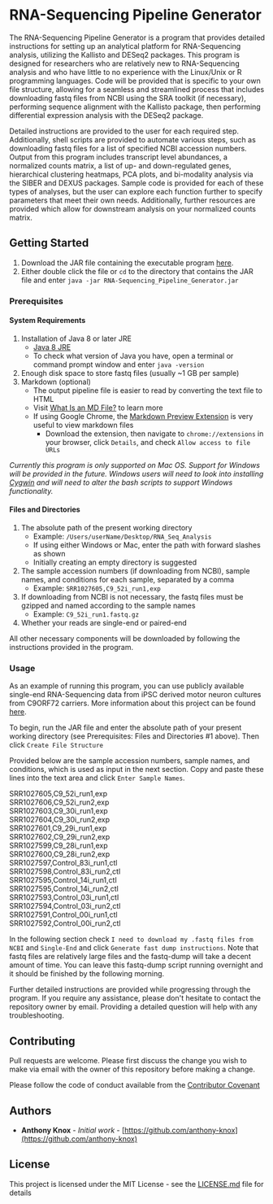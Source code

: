 # RNA-Sequencing Pipeline Generator

The RNA-Sequencing Pipeline Generator is a program that provides detailed instructions for setting up an analytical platform for RNA-Sequencing analysis, utilizing the Kallisto and DESeq2 packages. This program is designed for researchers who are relatively new to RNA-Sequencing analysis and who have little to no experience with the Linux/Unix or R programming languages. Code will be provided that is specific to your own file structure, allowing for a seamless and streamlined process that includes downloading fastq files from NCBI using the SRA toolkit (if necessary), performing sequence alignment with the Kallisto package, then performing differential expression analysis with the DESeq2 package. 

Detailed instructions are provided to the user for each required step. Additionally, shell scripts are provided to automate various steps, such as downloading fastq files for a list of specified NCBI accession numbers. Output from this program includes transcript level abundances, a normalized counts matrix, a list of up- and down-regulated genes, hierarchical clustering heatmaps, PCA plots, and bi-modality analysis via the SIBER and DEXUS packages. Sample code is provided for each of these types of analyses, but the user can explore each function further to specify parameters that meet their own needs. Additionally, further resources are provided which allow for downstream analysis on your normalized counts matrix.

## Getting Started

1. Download the JAR file containing the executable program [here](https://github.com/anthony-knox/rna-sequencing-pipeline-generator/blob/master/RNA-Sequencing_Pipeline_Generator.jar).
2. Either double click the file or `cd` to the directory that contains the JAR file and enter `java -jar RNA-Sequencing_Pipeline_Generator.jar`

### Prerequisites

#### System Requirements

1. Installation of Java 8 or later JRE
	* [Java 8 JRE](https://www.oracle.com/technetwork/java/javase/downloads/jre8-downloads-2133155.html)
	* To check what version of Java you have, open a terminal or command prompt window and enter ```java -version```
2. Enough disk space to store fastq files (usually ~1 GB per sample)
3. Markdown (optional)
	* The output pipeline file is easier to read by converting the text file to HTML
	* Visit [What Is an MD File?](https://www.lifewire.com/md-file-4143558) to learn more
	* If using Google Chrome, the [Markdown Preview Extension](https://chrome.google.com/webstore/detail/markdown-preview/jmchmkecamhbiokiopfpnfgbidieafmd?hl=en) is very useful to view markdown files
		* Download the extension, then navigate to `chrome://extensions` in your browser, click `Details`, and check `Allow access to file URLs`

_Currently this program is only supported on Mac OS. Support for Windows will be provided in the future. Windows users will need to look into installing [Cygwin](https://www.howtogeek.com/howto/41382/how-to-use-linux-commands-in-windows-with-cygwin/) and will need to alter the bash scripts to support Windows functionality._

#### Files and Directories

1. The absolute path of the present working directory
	* Example: `/Users/userName/Desktop/RNA_Seq_Analysis`
	* If using either Windows or Mac, enter the path with forward slashes as shown
	* Initially creating an empty directory is suggested
2. The sample accession numbers (if downloading from NCBI), sample names, and conditions for each sample, separated by a comma
	* Example: `SRR1027605,C9_52i_run1,exp`
3. If downloading from NCBI is not necessary, the fastq files must be gzipped and named according to the sample names
	* Example: `C9_52i_run1.fastq.gz`
4. Whether your reads are single-end or paired-end

All other necessary components will be downloaded by following the instructions provided in the program.

### Usage

As an example of running this program, you can use publicly available single-end RNA-Sequencing data from iPSC derived motor neuron cultures from C9ORF72 carriers. More information about this project can be found [here](https://www.ncbi.nlm.nih.gov/bioproject/PRJNA227155). 

To begin, run the JAR file and enter the absolute path of your present working directory (see Prerequisites: Files and Directories #1 above). Then click `Create File Structure`

Provided below are the sample accession numbers, sample names, and conditions, which is used as input in the next section. Copy and paste these lines into the text area and click `Enter Sample Names`.

SRR1027605,C9\_52i\_run1,exp  
SRR1027606,C9\_52i\_run2,exp  
SRR1027603,C9\_30i\_run1,exp  
SRR1027604,C9\_30i\_run2,exp  
SRR1027601,C9\_29i\_run1,exp  
SRR1027602,C9\_29i\_run2,exp  
SRR1027599,C9\_28i\_run1,exp  
SRR1027600,C9\_28i\_run2,exp  
SRR1027597,Control\_83i\_run1,ctl  
SRR1027598,Control\_83i\_run2,ctl  
SRR1027595,Control\_14i\_run1,ctl  
SRR1027595,Control\_14i\_run2,ctl  
SRR1027593,Control\_03i\_run1,ctl  
SRR1027594,Control\_03i\_run2,ctl  
SRR1027591,Control\_00i\_run1,ctl  
SRR1027592,Control\_00i\_run2,ctl  

In the following section check `I need to download my .fastq files from NCBI` and `Single-End` and click `Generate fast dump instructions`. Note that fastq files are relatively large files and the fastq-dump will take a decent amount of time. You can leave this fastq-dump script running overnight and it should be finished by the following morning.

Further detailed instructions are provided while progressing through the program. If you require any assistance, please don't hesitate to contact the repository owner by email. Providing a detailed question will help with any troubleshooting.

## Contributing

Pull requests are welcome. Please first discuss the change you wish to make via email with the owner of this repository before making a change.

Please follow the code of conduct available from the [Contributor Covenant](https://www.contributor-covenant.org/version/1/4/code-of-conduct.html)

## Authors

* **Anthony Knox** - *Initial work* - [https://github.com/anthony-knox](https://github.com/anthony-knox)

## License

This project is licensed under the MIT License - see the [LICENSE.md](LICENSE.md) file for details

